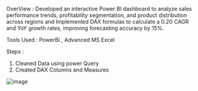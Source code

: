 
OverView :
Developed an interactive Power BI dashboard to analyze sales performance trends, profitability segmentation, and product distribution across regions and Implemented DAX formulas to calculate a 0.20 CAGR and YoY growth rates, improving forecasting accuracy by 15%.

Tools Used : PowerBi , Advanced MS Excel

Steps :

1. Cleaned Data using power Query
2. Created DAX Columns and Measures


 ![image](https://github.com/user-attachments/assets/0eed9250-5bbc-44db-be98-eb66c0e72fa1)
